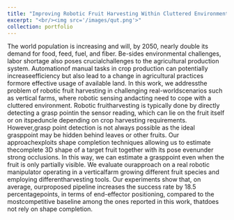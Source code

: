```yaml
---
title: "Improving Robotic Fruit Harvesting Within Cluttered Environments Through 3D Shape Completion."
excerpt: "<br/><img src='/images/qut.png'>"
collection: portfolio
---
```


The world population is increasing and will, by 2050, nearly double its demand for food, feed, fuel, and fiber. Be-sides environmental challenges, labor shortage also poses crucialchallenges to the agricultural production system. Automationof manual tasks in crop production can potentially increaseefficiency but also lead to a change in agricultural practices formore effective usage of available land. In this work, we addressthe problem of robotic fruit harvesting in challenging real-worldscenarios such as vertical farms, where robotic sensing andacting need to cope with a cluttered environment. Robotic fruitharvesting is typically done by directly detecting a grasp pointin the sensor reading, which can lie on the fruit itself or on itspeduncle depending on crop harvesting requirements. However,grasp point detection is not always possible as the ideal grasppoint may be hidden behind leaves or other fruits. Our approachexploits shape completion techniques allowing us to estimate thecomplete 3D shape of a target fruit together with its pose evenunder strong occlusions. In this way, we can estimate a grasppoint even when the fruit is only partially visible. We evaluate ourapproach on a real robotic manipulator operating in a verticalfarm growing different fruit species and employing differentharvesting tools. Our experiments show that, on average, ourproposed pipeline increases the success rate by 18.5 percentagepoints, in terms of end-effector positioning, compared to the mostcompetitive baseline among the ones reported in this work, thatdoes not rely on shape completion.
